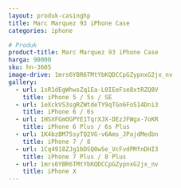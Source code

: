 ```yaml
---
layout: produk-casinghp
title: Marc Marquez 93 iPhone Case
categories: iphone

# Produk
product-title: Marc Marquez 93 iPhone Case
harga: 90000
sku: hn-3605
image-drive: 1mrs6YBR6TMtYbKQDCCpGZypnxG2jx_nv
gallery:
  - url: 1sR1dEgWhwsZq1Ea-L0IEeFse8xtRZQ8V
    title: iPhone 5 / 5s / SE
  - url: 1eXckVS3sgRZWtdeTY9qTGn6Fo514Dni3
    title: iPhone 6 / 6s
  - url: 1HSXFGmOGPYE1TqrXJX-DEzJFWgx-7oKR
    title: iPhone 6 Plus / 6s Plus
  - url: 1K4bzBM75syTQ2VG-v6Ams_JPajdMedbn
    title: iPhone 7 / 8
  - url: 1Cq4918ZJg1bDSQ0wSe_VcFvdPMfnDHI3
    title: iPhone 7 Plus / 8 Plus
  - url: 1mrs6YBR6TMtYbKQDCCpGZypnxG2jx_nv
    title: iPhone X
---
```

